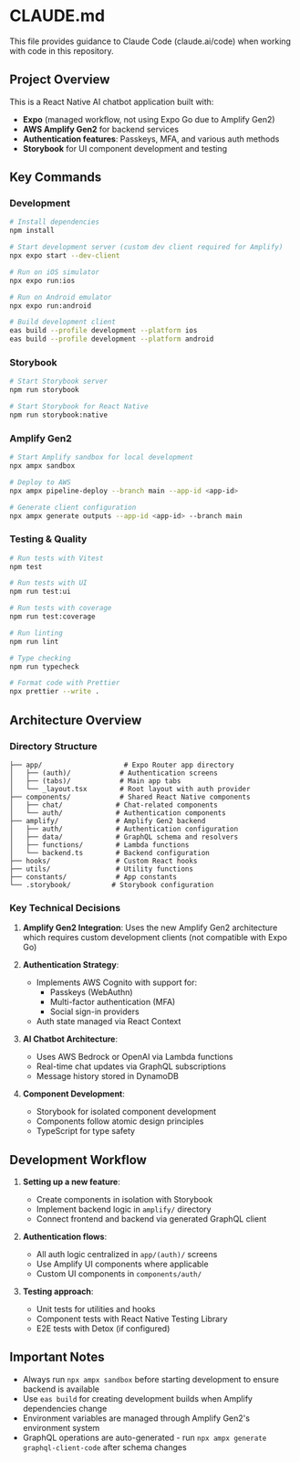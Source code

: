 # CLAUDE.md

This file provides guidance to Claude Code (claude.ai/code) when working with code in this repository.

## Project Overview

This is a React Native AI chatbot application built with:

- **Expo** (managed workflow, not using Expo Go due to Amplify Gen2)
- **AWS Amplify Gen2** for backend services
- **Authentication features**: Passkeys, MFA, and various auth methods
- **Storybook** for UI component development and testing

## Key Commands

### Development

```bash
# Install dependencies
npm install

# Start development server (custom dev client required for Amplify)
npx expo start --dev-client

# Run on iOS simulator
npx expo run:ios

# Run on Android emulator
npx expo run:android

# Build development client
eas build --profile development --platform ios
eas build --profile development --platform android
```

### Storybook

```bash
# Start Storybook server
npm run storybook

# Start Storybook for React Native
npm run storybook:native
```

### Amplify Gen2

```bash
# Start Amplify sandbox for local development
npx ampx sandbox

# Deploy to AWS
npx ampx pipeline-deploy --branch main --app-id <app-id>

# Generate client configuration
npx ampx generate outputs --app-id <app-id> --branch main
```

### Testing & Quality

```bash
# Run tests with Vitest
npm test

# Run tests with UI
npm run test:ui

# Run tests with coverage
npm run test:coverage

# Run linting
npm run lint

# Type checking
npm run typecheck

# Format code with Prettier
npx prettier --write .
```

## Architecture Overview

### Directory Structure

```
├── app/                    # Expo Router app directory
│   ├── (auth)/            # Authentication screens
│   ├── (tabs)/            # Main app tabs
│   └── _layout.tsx        # Root layout with auth provider
├── components/            # Shared React Native components
│   ├── chat/             # Chat-related components
│   └── auth/             # Authentication components
├── amplify/              # Amplify Gen2 backend
│   ├── auth/             # Authentication configuration
│   ├── data/             # GraphQL schema and resolvers
│   ├── functions/        # Lambda functions
│   └── backend.ts        # Backend configuration
├── hooks/                # Custom React hooks
├── utils/                # Utility functions
├── constants/            # App constants
└── .storybook/          # Storybook configuration
```

### Key Technical Decisions

1. **Amplify Gen2 Integration**: Uses the new Amplify Gen2 architecture which requires custom development clients (not compatible with Expo Go)

2. **Authentication Strategy**:
   - Implements AWS Cognito with support for:
     - Passkeys (WebAuthn)
     - Multi-factor authentication (MFA)
     - Social sign-in providers
   - Auth state managed via React Context

3. **AI Chatbot Architecture**:
   - Uses AWS Bedrock or OpenAI via Lambda functions
   - Real-time chat updates via GraphQL subscriptions
   - Message history stored in DynamoDB

4. **Component Development**:
   - Storybook for isolated component development
   - Components follow atomic design principles
   - TypeScript for type safety

## Development Workflow

1. **Setting up a new feature**:
   - Create components in isolation with Storybook
   - Implement backend logic in `amplify/` directory
   - Connect frontend and backend via generated GraphQL client

2. **Authentication flows**:
   - All auth logic centralized in `app/(auth)/` screens
   - Use Amplify UI components where applicable
   - Custom UI components in `components/auth/`

3. **Testing approach**:
   - Unit tests for utilities and hooks
   - Component tests with React Native Testing Library
   - E2E tests with Detox (if configured)

## Important Notes

- Always run `npx ampx sandbox` before starting development to ensure backend is available
- Use `eas build` for creating development builds when Amplify dependencies change
- Environment variables are managed through Amplify Gen2's environment system
- GraphQL operations are auto-generated - run `npx ampx generate graphql-client-code` after schema changes
